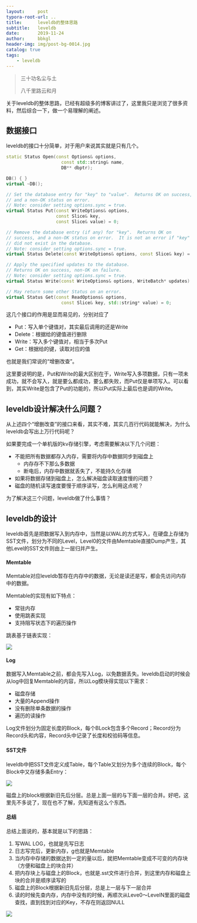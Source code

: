 ```yaml
---
layout:     post
typora-root-url: ..
title:      leveldb的整体思路
subtitle:   leveldb
date:       2019-11-24
author:     bbkgl
header-img: img/post-bg-0014.jpg
catalog: true
tags:
    - leveldb
---
```


>三十功名尘与土
>
>八千里路云和月

关于leveldb的整体思路，已经有超级多的博客讲过了，这里我只是浏览了很多资料，然后综合一下，做一个易理解的阐述。

## 数据接口

leveldb的接口十分简单，对于用户来说其实就是只有几个。

```cpp
static Status Open(const Options& options,
                     const std::string& name,
                     DB** dbptr);

DB() { }
virtual ~DB();

// Set the database entry for "key" to "value".  Returns OK on success,
// and a non-OK status on error.
// Note: consider setting options.sync = true.
virtual Status Put(const WriteOptions& options,
                   const Slice& key,
                   const Slice& value) = 0;

// Remove the database entry (if any) for "key".  Returns OK on
// success, and a non-OK status on error.  It is not an error if "key"
// did not exist in the database.
// Note: consider setting options.sync = true.
virtual Status Delete(const WriteOptions& options, const Slice& key) = 0;

// Apply the specified updates to the database.
// Returns OK on success, non-OK on failure.
// Note: consider setting options.sync = true.
virtual Status Write(const WriteOptions& options, WriteBatch* updates) = 0;

// May return some other Status on an error.
virtual Status Get(const ReadOptions& options,
                     const Slice& key, std::string* value) = 0;

```

这几个接口的作用是显而易见的，分别对应了

- Put：写入单个键值对，其实最后调用的还是Write
- Delete：根据给的键值进行删除
- Write：写入多个键值对，相当于多次Put
- Get：根据给的键，读取对应的值

也就是我们常说的“增删改查”。

这里要说明的是，Put和Write的最大区别在于，Write写入多项数据，只有一项未成功，就不会写入，就是要么都成功，要么都失败，而Put仅是单项写入。可以看到，其实Write是包含了Put的功能的，所以Put实际上最后也是调的Write。

## leveldb设计解决什么问题？

从上述四个“增删改查”的接口来看，其实不难，其实几百行代码就能解决，为什么leveldb会写出上万行代码呢？

如果要完成一个单机版的kv存储引擎，考虑需要解决以下几个问题：

- 不能把所有数据都存入内存，需要将内存中数据同步到磁盘上
  - 内存存不下那么多数据
  - 断电后，内存中数据就丢失了，不能持久化存储
- 如果将数据存储到磁盘上，怎么解决磁盘读取速度慢的问题？
- 磁盘的随机读写速度要慢于顺序读写，怎么利用这点呢？

为了解决这三个问题，leveldb做了什么事情？

## leveldb的设计

leveldb首先是把数据写入到内存中，当然是以WAL的方式写入，在硬盘上存储为SST文件，划分为不同的Level，Level0的文件由Memtable直接Dump产生，其他Level的SST文件则由上一层归并产生。

#### Memtable

Memtable对应leveldb暂存在内存中的数据，无论是读还是写，都会先访问内存中的数据。

Memtable的实现有如下特点：

- 常驻内存
- 使用跳表实现
- 支持阻写状态下的遍历操作

跳表基于链表实现：

![](https://pic1.zhimg.com/v2-605dcb8855761ee39100dc016ba914d8_r.jpg)

#### Log

数据写入Memtable之前，都会先写入Log，以免数据丢失。leveldb启动的时候会从log中回复Memtable的内容，所以Log模块得实现以下需求：

- 磁盘存储
- 大量的Append操作
- 没有删除单条数据的操作
- 遍历的读操作

Log文件划分为固定长度的Block，每个BLock包含多个Record；Record分为Record头和内容，Record头中记录了长度和校验码等信息。

#### SST文件

leveldb中把SST文件定义成Table，每个Table又划分为多个连续的Block，每个Block中又存储多条Entry：

![](https://ae01.alicdn.com/kf/Hef2d16c0ad9748fd9b2332e705e4d9b9e.jpg)

磁盘上的block根据新旧先后分层。总是上面一层的与下面一层的合并。好吧，这里先不多说了，现在也不了解，先知道有这么个东西。

#### 总结

总结上面说的，基本就是以下的思路：

1. 写WAL LOG，也就是先写日志
2. 日志写完后，更新内存，g也就是Memtable
3. 当内存中存储的数据达到一定的量以后，就把Memtable变成不可变的内存块（方便和磁盘上的块合并）
4. 把内存块上与磁盘上的Block，也就是.sst文件进行合并，到这里内存和磁盘上块的合并是顺序读写的
5. 磁盘上的Block根据新旧先后分层，总是上一层与下一层合并
6. 读的时候先查内存，内存中没有的时候，再顺次从Leve0～LevelN里面的磁盘查找，直到找到对应的Key，不存在则返回NULL

![](https://ae01.alicdn.com/kf/H116e6cbd6f234a3da9c547904e584a16a.jpg)


